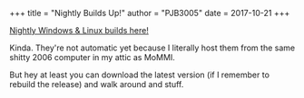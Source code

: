 +++
title = "Nightly Builds Up!"
author = "PJB3005"
date = 2017-10-21
+++

[Nightly Windows & Linux builds here!](http://84.195.252.227/static/SS14_build/)

<!--more-->

Kinda. They're not automatic yet because I literally host them from the same shitty 2006 computer in my attic as MoMMI.

But hey at least you can download the latest version (if I remember to rebuild the release) and walk around and stuff.

